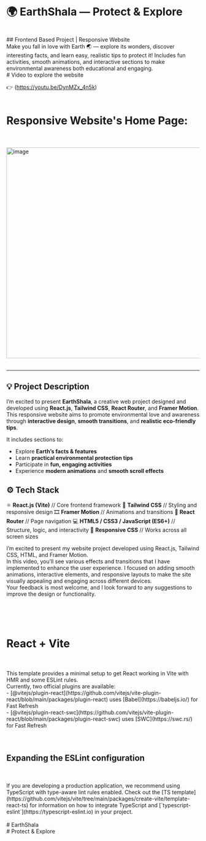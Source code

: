 # 🌍 EarthShala — Protect & Explore
<br/>
## Frontend Based Project | Responsive Website 
<br/>
Make you fall in love with Earth 🌏 — explore its wonders, discover interesting facts, and learn easy, realistic tips to protect it!  
Includes fun activities, smooth animations, and interactive sections to make environmental awareness both educational and engaging.

<br/>
# Video to explore the website

👉 (https://youtu.be/DynMZx_4n5k)
<br>
<br>
# Responsive Website's Home Page:
<br>
<br>
<img width="600" height="550" alt="image" src="https://github.com/user-attachments/assets/ec5d92be-07ae-47d9-b339-cc063d0cb3ae" />
<br>
<br>

---
## 💡 Project Description

I’m excited to present **EarthShala**, a creative web project designed and developed using **React.js**, **Tailwind CSS**, **React Router**, and **Framer Motion**.  
This responsive website aims to promote environmental love and awareness through **interactive design**, **smooth transitions**, and **realistic eco-friendly tips**.  

It includes sections to:
- Explore **Earth’s facts & features**
- Learn **practical environmental protection tips**
- Participate in **fun, engaging activities**
- Experience **modern animations** and **smooth scroll effects**

## ⚙️ Tech Stack

   ⚛️ **React.js (Vite)**  // Core frontend framework 
   🌈 **Tailwind CSS**     // Styling and responsive design 
   🎞️ **Framer Motion**    // Animations and transitions 
   🧭 **React Router**     // Page navigation 
   💻 **HTML5 / CSS3 / JavaScript (ES6+)**   // Structure, logic, and interactivity
   📱 **Responsive CSS**   // Works across all screen sizes

I’m excited to present my website project developed using React.js, Tailwind CSS, HTML, and Framer Motion.
<br>
In this video, you’ll see various effects and transitions that I have implemented to enhance the user experience. I focused on adding smooth animations, interactive elements, and responsive layouts to make the site visually appealing and engaging across different devices.
<br>
Your feedback is most welcome, and I look forward to any suggestions to improve the design or functionality.

<br>
<br>
<br>

# React + Vite
<br>
<br>
This template provides a minimal setup to get React working in Vite with HMR and some ESLint rules.
<br>
Currently, two official plugins are available:
<br>
- [@vitejs/plugin-react](https://github.com/vitejs/vite-plugin-react/blob/main/packages/plugin-react) uses [Babel](https://babeljs.io/) for Fast Refresh
<br>
- [@vitejs/plugin-react-swc](https://github.com/vitejs/vite-plugin-react/blob/main/packages/plugin-react-swc) uses [SWC](https://swc.rs/) for Fast Refresh

<br>
<br>
<br>

## Expanding the ESLint configuration
<br>
<br>
If you are developing a production application, we recommend using TypeScript with type-aware lint rules enabled. Check out the [TS template](https://github.com/vitejs/vite/tree/main/packages/create-vite/template-react-ts) for information on how to integrate TypeScript and [`typescript-eslint`](https://typescript-eslint.io) in your project.
<br>
<br>
#   EarthShala
<br>
 #  Protect & Explore
